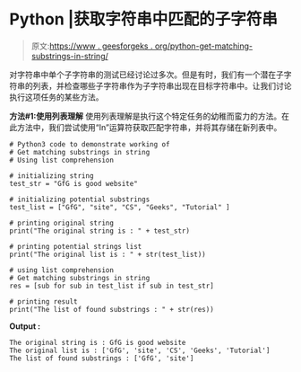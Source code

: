 # Python |获取字符串中匹配的子字符串

> 原文:[https://www . geesforgeks . org/python-get-matching-substrings-in-string/](https://www.geeksforgeeks.org/python-get-matching-substrings-in-string/)

对字符串中单个子字符串的测试已经讨论过多次。但是有时，我们有一个潜在子字符串的列表，并检查哪些子字符串作为子字符串出现在目标字符串中。让我们讨论执行这项任务的某些方法。

**方法#1:使用列表理解**
使用列表理解是执行这个特定任务的幼稚而蛮力的方法。在此方法中，我们尝试使用“In”运算符获取匹配字符串，并将其存储在新列表中。

```
# Python3 code to demonstrate working of
# Get matching substrings in string
# Using list comprehension

# initializing string 
test_str = "GfG is good website"

# initializing potential substrings
test_list = ["GfG", "site", "CS", "Geeks", "Tutorial" ]

# printing original string 
print("The original string is : " + test_str)

# printing potential strings list
print("The original list is : " + str(test_list))

# using list comprehension
# Get matching substrings in string
res = [sub for sub in test_list if sub in test_str]

# printing result 
print("The list of found substrings : " + str(res))
```

**Output :**

```
The original string is : GfG is good website
The original list is : ['GfG', 'site', 'CS', 'Geeks', 'Tutorial']
The list of found substrings : ['GfG', 'site']

```